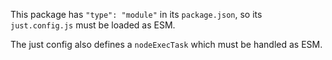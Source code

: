 This package has `"type": "module"` in its `package.json`, so its `just.config.js` must be loaded as ESM.

The just config also defines a `nodeExecTask` which must be handled as ESM.
